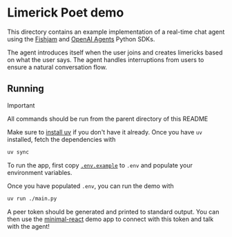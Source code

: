 # Limerick Poet demo

This directory contains an example implementation of a real-time chat agent using the [Fishjam](https://fishjam.io) and [OpenAI Agents](https://github.com/openai/openai-agents-python) Python SDKs.

The agent introduces itself when the user joins and creates limericks based on what the user says.
The agent handles interruptions from users to ensure a natural conversation flow.

## Running

> [!IMPORTANT]
> All commands should be run from the parent directory of this README

Make sure to [install uv](https://docs.astral.sh/uv/getting-started/installation/) if you don't have it already.
Once you have `uv` installed, fetch the dependencies with

```bash
uv sync
```

To run the app, first copy [`.env.example`](./.env.example) to `.env` and populate your environment variables.

Once you have populated `.env`, you can run the demo with

```bash
uv run ./main.py
```

A peer token should be generated and printed to standard output.
You can then use the [minimal-react](https://github.com/fishjam-cloud/web-client-sdk/tree/main/examples/react-client)
demo app to connect with this token and talk with the agent!
